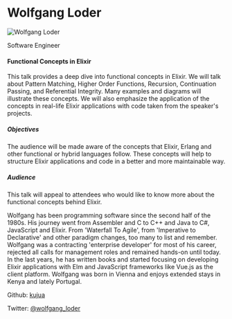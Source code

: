 # Wolfgang Loder

![Wolfgang Loder](http://s3.amazonaws.com/esl-conf-stg/media/files/000/000/920/thumbnail/Wolfgang.jpg?1546873862)

Software Engineer

#### Functional Concepts in Elixir

This talk provides a deep dive into functional concepts in Elixir. We will talk about Pattern Matching, Higher Order Functions, Recursion, Continuation Passing, and Referential Integrity. Many examples and diagrams will illustrate these concepts. We will also emphasize the application of the concepts in real-life Elixir applications with code taken from the speaker's projects.

##### Objectives

The audience will be made aware of the concepts that Elixir, Erlang and other functional or hybrid languages follow. These concepts will help to structure Elixir applications and code in a better and more maintainable way.

##### Audience

This talk will appeal to attendees who would like to know more about the functional concepts behind Elixir.

Wolfgang has been programming software since the second half of the 1980s. His journey went from Assembler and C to C++ and Java to C#, JavaScript and Elixir. From 'Waterfall To Agile', from 'Imperative to Declarative' and other paradigm changes, too many to list and remember. Wolfgang was a contracting 'enterprise developer' for most of his career,  rejected all calls for management roles and remained hands-on until today. In the last years, he has written books and started focusing on developing Elixir applications with Elm and JavaScript frameworks like Vue.js as the client platform. Wolfgang was born in Vienna and enjoys extended stays in Kenya and lately Portugal.

Github: [kujua](https://github.com/kujua)

Twitter: [@wolfgang\_loder](https://twitter.com/wolfgang_loder)
